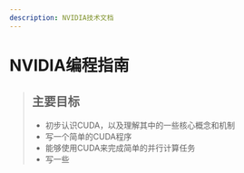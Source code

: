 ```yaml
---
description: NVIDIA技术文档
---
```


# NVIDIA编程指南

> ## 主要目标
>
> * 初步认识CUDA，以及理解其中的一些核心概念和机制
> * 写一个简单的CUDA程序
> * 能够使用CUDA来完成简单的并行计算任务
> * 写一些

